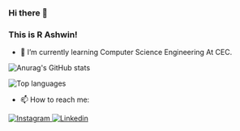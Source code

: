 ### Hi there 👋

### This is R Ashwin!
- 🌱 I’m currently learning Computer Science Engineering At CEC.



![Anurag's GitHub stats](https://github-readme-stats.vercel.app/api?username=ashwin417&show_icons=true&theme=tokyonight)

![Top languages](https://github-readme-stats.vercel.app/api/top-langs/?username=ashwin417&show_icons=true&theme=tokyonight)


- 📫 How to reach me:

<a href="https://www.instagram.com/__r._ashwin_.__/">
  <img
    alt="Instagram"
    src="https://img.shields.io/badge/Instagram-E4405F?logo=instagram&logoColor=white&style=for-the-badge"
  />
</a>
<a href="https://www.linkedin.com/in/ashwin-r-982926205//">
  <img
    alt="Linkedin"
    src="https://img.shields.io/badge/linkedin-0077B5?logo=linkedin&logoColor=white&style=for-the-badge"
  />
</a>





<!--
**ashwin417/ashwin417** is a ✨ _special_ ✨ repository because its `README.md` (this file) appears on your GitHub profile.

Here are some ideas to get you started:-->


